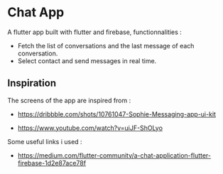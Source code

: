 # Chat App

A flutter app built with flutter and firebase,
functionnalities :
- Fetch the list of conversations and the last message of each conversation.
- Select contact and send messages in real time.

## Inspiration

The screens of the app are inspired from :
- https://dribbble.com/shots/10761047-Sophie-Messaging-app-ui-kit

- https://www.youtube.com/watch?v=uiJF-ShOLyo

Some useful links i used :

- https://medium.com/flutter-community/a-chat-application-flutter-firebase-1d2e87ace78f

